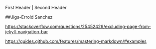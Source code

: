First Header | Second Header

##Jigs-Errold Sanchez

https://stackoverflow.com/questions/25452429/excluding-page-from-jekyll-navigation-bar

https://guides.github.com/features/mastering-markdown/#examples